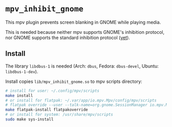 # `mpv_inhibit_gnome`

This mpv plugin prevents screen blanking in GNOME while playing media.

This is needed because neither mpv supports GNOME's inhibition protocol, nor
GNOME supports the standard inhibition protocol
([yet](https://gitlab.gnome.org/GNOME/mutter/-/merge_requests/111)).

## Install
The library `libdbus-1` is needed (Arch: `dbus`, Fedora: `dbus-devel`, Ubuntu: `libdbus-1-dev`).

Install copies `lib/mpv_inhibit_gnome.so` to mpv scripts directory:
```bash
# install for user: ~/.config/mpv/scripts
make install
# or install for flatpak: ~/.var/app/io.mpv.Mpv/config/mpv/scripts
# flatpak override --user --talk-name=org.gnome.SessionManager io.mpv.Mpv
make flatpak-install flatpakoverride
# or install for system: /usr/share/mpv/scripts
sudo make sys-install
```
